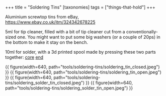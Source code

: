 +++
title = "Soldering Tins"
[taxonomies]
tags = ["things-that-hold"]
+++

Aluminium screwtop tins from eBay, https://www.ebay.co.uk/itm/324342678225

5ml for tip cleaner, filled with a bit of tip cleaner cut from a conventionally-sized one. You might want to put some big washers (or a couple of 20ps) in the bottom to make it stay on the bench.

10ml for solder, with a 3d printed spool made by pressing these two parts together:
[core](<./solder spool core.stl>)
[end](<./solder spool end.stl>)

{{ figure(width=640, path="tools/soldering-tins/soldering_tin_closed.jpeg") }}
{{ figure(width=640, path="tools/soldering-tins/soldering_tin_open.jpeg") }}
{{ figure(width=640, path="tools/soldering-tins/soldering_solder_tin_closed.jpeg") }}
{{ figure(width=640, path="tools/soldering-tins/soldering_solder_tin_open.jpeg") }}
